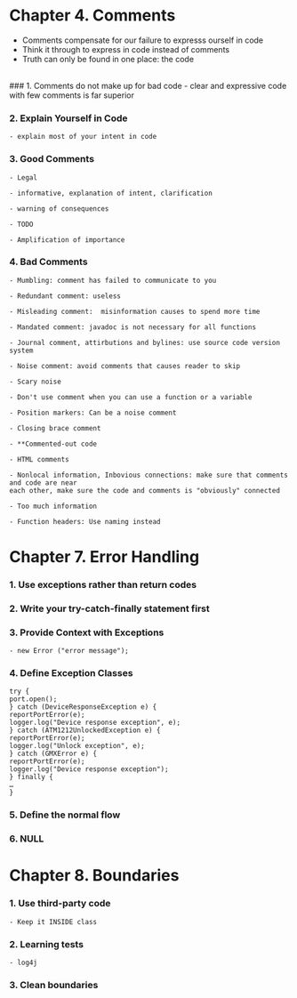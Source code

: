 Chapter 4. Comments
=======
- Comments compensate for our failure to expresss ourself in code 
- Think it through to express in code instead of comments
- Truth can only be found in one place: the code
<br>
### 1.  Comments do not make up for bad code 
    - clear and expressive code with few comments is far superior

### 2. Explain Yourself in Code
    - explain most of your intent in code

### 3. Good Comments
    - Legal

    - informative, explanation of intent, clarification

    - warning of consequences

    - TODO

    - Amplification of importance

### 4. Bad Comments
    - Mumbling: comment has failed to communicate to you

    - Redundant comment: useless
    
    - Misleading comment:  misinformation causes to spend more time 
    
    - Mandated comment: javadoc is not necessary for all functions
    
    - Journal comment, attirbutions and bylines: use source code version system
    
    - Noise comment: avoid comments that causes reader to skip
    
    - Scary noise
    
    - Don't use comment when you can use a function or a variable

    - Position markers: Can be a noise comment

    - Closing brace comment

    - **Commented-out code 

    - HTML comments

    - Nonlocal information, Inbovious connections: make sure that comments and code are near   
    each other, make sure the code and comments is "obviously" connected

    - Too much information

    - Function headers: Use naming instead



Chapter 7. Error Handling
=====
### 1. Use exceptions rather than return codes
### 2. Write your try-catch-finally statement first 
### 3. Provide Context with Exceptions
    - new Error ("error message");
### 4. Define Exception Classes 
    try {
    port.open();
    } catch (DeviceResponseException e) {
    reportPortError(e);
    logger.log("Device response exception", e);
    } catch (ATM1212UnlockedException e) {
    reportPortError(e);
    logger.log("Unlock exception", e);
    } catch (GMXError e) {
    reportPortError(e);
    logger.log("Device response exception");
    } finally {
    …
    }
### 5. Define the normal flow
### 6. NULL


Chapter 8. Boundaries
=======
### 1. Use third-party code 
    - Keep it INSIDE class
### 2. Learning tests
    - log4j 
### 3. Clean boundaries 
